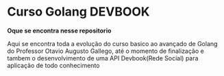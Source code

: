 # Curso Golang DEVBOOK

**Oque se encontra nesse repositorio**

Aqui se encontra toda a evolução do curso basico ao avançado de Golang do Professor Otavio Augusto Gallego, até o momento de finalização
e tambem o desenvolvimento de uma API Devbook(Rede Social) para aplicação de todo conhecimento
